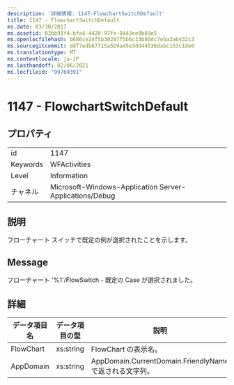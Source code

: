 ```yaml
---
description: '詳細情報: 1147-FlowchartSwitchDefault'
title: 1147 - FlowchartSwitchDefault
ms.date: 03/30/2017
ms.assetid: 03bb91f4-bfa4-4420-97fe-8443ee9b03e5
ms.openlocfilehash: b686ce24f5b30207f5b6c13b80dc7e5a3a6432c3
ms.sourcegitcommit: ddf7edb67715a5b9a45e3dd44536dabc153c1de0
ms.translationtype: MT
ms.contentlocale: ja-JP
ms.lasthandoff: 02/06/2021
ms.locfileid: "99769391"
---
```

# <a name="1147---flowchartswitchdefault"></a>1147 - FlowchartSwitchDefault

## <a name="properties"></a>プロパティ  
  
|||  
|-|-|  
|id|1147|  
|Keywords|WFActivities|  
|Level|Information|  
|チャネル|Microsoft-Windows-Application Server-Applications/Debug|  
  
## <a name="description"></a>説明  

 フローチャート スイッチで既定の例が選択されたことを示します。  
  
## <a name="message"></a>Message  

 フローチャート '%1'/FlowSwitch - 既定の Case が選択されました。  
  
## <a name="details"></a>詳細  
  
|データ項目名|データ項目の型|説明|  
|--------------------|--------------------|-----------------|  
|FlowChart|xs:string|FlowChart の表示名。|  
|AppDomain|xs:string|AppDomain.CurrentDomain.FriendlyName で返される文字列。|
